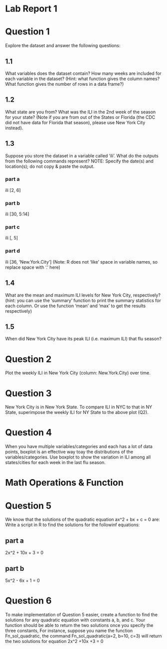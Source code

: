 Lab Report 1
================

# Question 1

Explore the dataset and answer the following questions:

## 1.1

What variables does the dataset contain? How many weeks are included for
each variable in the dataset? (Hint: what function gives the column
names? What function gives the number of rows in a data frame?)

## 1.2

What state are you from? What was the ILI in the 2nd week of the season
for your state? (Note if you are from out of the States or Florida (the
CDC did not have data for Florida that season), please use New York City
instead).

## 1.3

Suppose you store the dataset in a variable called ‘ili’. What do the
outputs from the following commands represent? NOTE: Specify the date(s)
and location(s); do not copy & paste the output.

### part a

ili \[2, 6\]

### part b

ili \[30, 5:14\]

### part c

ili \[, 5\]

### part d

ili \[36, ‘New.York.City’\] (Note: R does not ‘like’ space in variable
names, so replace space with ‘.’ here)

## 1.4

What are the mean and maximum ILI levels for New York City,
respectively? (hint: you can use the ‘summary’ function to print the
summary statistics for each column. Or use the function ‘mean’ and ‘max’
to get the results respectively)

## 1.5

When did New York City have its peak ILI (i.e. maximum ILI) that flu
season?

# Question 2

Plot the weekly ILI in New York City (column: New.York.City) over time.

# Question 3

New York City is in New York State. To compare ILI in NYC to that in NY
State, superimpose the weekly ILI for NY State to the above plot (Q2).

# Question 4

When you have multiple variables/categories and each has a lot of data
points, boxplot is an effective way toay the distributions of the
variables/categories. Use boxplot to show the variation in ILI among all
states/cities for each week in the last flu season.

# Math Operations & Function

# Question 5

We know that the solutions of the quadratic equation ax^2 + bx + c = 0
are: Write a script in R to find the solutions for the followinf
equations:

## part a

2x^2 + 10x + 3 = 0

## part b

5x^2 - 6x + 1 = 0

# Question 6

To make implementation of Question 5 easier, create a function to find
the solutions for any quadratic equation with constants a, b, and
c. Your function should be able to return the two solutions once you
specify the three constants, For instance, suppose you name the function
Fn_sol_quadratic, the command Fn_sol_quadratic(a=2, b=10, c=3) will
return the two solutions for equation 2x^2 +10x +3 = 0
